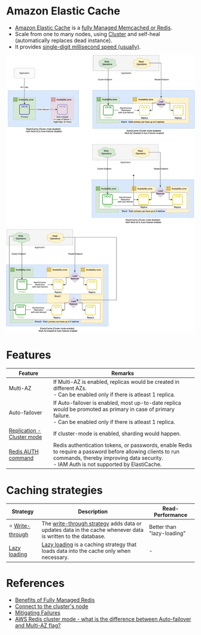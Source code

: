 # Amazon Elastic Cache
- [Amazon Elastic Cache](https://aws.amazon.com/elasticache/) is a [fully Managed Memcached or Redis](../../../6_DatabaseServices/In-Memory-DB/Redis/Readme.md).
- Scale from one to many nodes, using [Cluster](../../../3_SystemGlossaries/Scalability/ServersCluster.md) and self-heal (automatically replaces dead instance).
- It provides [single-digit millisecond speed (usually)](../../../3_SystemGlossaries/Scalability/LatencyThroughput.md).

![img.png](assets/ElasticCache-Multi-AZ.drawio.png)

# Features

| Feature                                                                                     | Remarks                                                                                                                                                                                                 |
|---------------------------------------------------------------------------------------------|---------------------------------------------------------------------------------------------------------------------------------------------------------------------------------------------------------|
| Multi-AZ                                                                                    | If Multi-AZ is enabled, replicas would be created in different AZs.<br/>- Can be enabled only if there is atleast 1 replica.                                                                            |
| Auto-failover                                                                               | If Auto-failover is enabled, most up-to-date replica would be promoted as primary in case of primary failure.<br/>- Can be enabled only if there is atleast 1 replica.                                  |
| [Replication - Cluster mode](ClusterMode.md)                                                | If cluster-mode is enabled, sharding would happen.                                                                                                                                                      |
| [Redis AUTH command](https://docs.aws.amazon.com/AmazonElastiCache/latest/red-ug/auth.html) | Redis authentication tokens, or passwords, enable Redis to require a password before allowing clients to run commands, thereby improving data security.<br/>- IAM Auth is not supported by ElastiCache. |

# Caching strategies

| Strategy                                                                                            | Description                                                                                                                                                                                | Read-Performance           |
|-----------------------------------------------------------------------------------------------------|--------------------------------------------------------------------------------------------------------------------------------------------------------------------------------------------|----------------------------|
| :star: [Write-through](https://docs.aws.amazon.com/AmazonElastiCache/latest/mem-ug/Strategies.html) | The [write-through strategy](https://docs.aws.amazon.com/AmazonElastiCache/latest/mem-ug/Strategies.html) adds data or updates data in the cache whenever data is written to the database. | Better than "lazy-loading" |
| [Lazy loading](https://docs.aws.amazon.com/AmazonElastiCache/latest/mem-ug/Strategies.html)         | [Lazy loading](https://docs.aws.amazon.com/AmazonElastiCache/latest/mem-ug/Strategies.html) is a caching strategy that loads data into the cache only when necessary.                      | -                          |

# References
- [Benefits of Fully Managed Redis](https://aws.amazon.com/elasticache/redis/fully-managed-redis/)
- [Connect to the cluster's node](https://docs.aws.amazon.com/AmazonElastiCache/latest/red-ug/GettingStarted.ConnectToCacheNode.html)
- [Mitigating Failures](https://docs.aws.amazon.com/AmazonElastiCache/latest/red-ug/FaultTolerance.html)
- [AWS Redis cluster mode - what is the difference between Auto-failover and Multi-AZ flag?](https://stackoverflow.com/questions/69105387/aws-redis-cluster-mode-what-is-the-difference-between-auto-failover-and-multi)